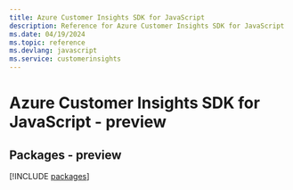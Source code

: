 ```yaml
---
title: Azure Customer Insights SDK for JavaScript
description: Reference for Azure Customer Insights SDK for JavaScript
ms.date: 04/19/2024
ms.topic: reference
ms.devlang: javascript
ms.service: customerinsights
---
```

# Azure Customer Insights SDK for JavaScript - preview
## Packages - preview
[!INCLUDE [packages](customer-insights-index.md)]